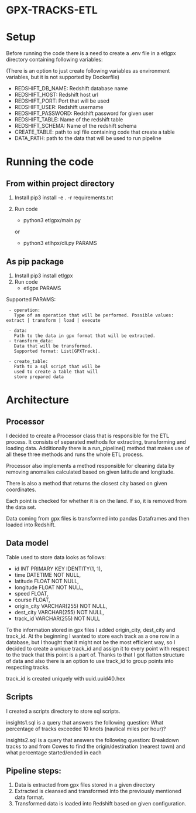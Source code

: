 # GPX-TRACKS-ETL

# Setup

Before running the code there is a need to create a .env file
in a etlgpx directory containing following variables:

(There is an option to just create following variables as environment variables, but
it is not supported by Dockerfile)

- REDSHIFT_DB_NAME: Redshift database name
- REDSHIFT_HOST: Redshift host url
- REDSHIFT_PORT: Port that will be used
- REDSHIFT_USER: Redshift username
- REDSHIFT_PASSWORD: Redshift password for given user
- REDSHIFT_TABLE: Name of the redshift table
- REDSHIFT_SCHEMA: Name of the redshift schema
- CREATE_TABLE: path to sql file containing code that create a table
- DATA_PATH: path to the data that will be used to run pipeline

# Running the code

## From within project directory

1. Install
   pip3 install -e . -r requirements.txt
2. Run code

   - python3 etlgpx/main.py

   or

   - python3 etlhpx/cli.py PARAMS

## As pip package

1. Install
   pip3 install etlgpx
2. Run code
   - etlgpx PARAMS

Supported PARAMS:

     - operation:
       Type of an operation that will be performed. Possible values: extract | transform | load | execute

     - data:
       Path to the data in gpx format that will be extracted.
     - transform_data:
       Data that will be transformed.
       Supported format: List[GPXTrack].

     - create_table:
       Path to a sql script that will be
       used to create a table that will
       store prepared data

# Architecture

## Processor

I decided to create a Processor class that is responsible for the ETL process. It consists of separated methods for
extracting, transforming and loading data. Additionally there is a run_pipeline() method that makes use of
all these three methods and runs the whole ETL process.

Processor also implements a method responsible for cleaning data by removing anomalies calculated based on
given latitude and longitude.

There is also a method that returns the closest city based on given coordinates.

Each point is checked for whether it is on the land. If so, it is removed from the data set.

Data coming from gpx files is transformed into pandas Dataframes and then loaded into Redshift.

## Data model

Table used to store data looks as follows:

- id INT PRIMARY KEY IDENTITY(1, 1),
- time DATETIME NOT NULL,
- latitude FLOAT NOT NULL,
- longitude FLOAT NOT NULL,
- speed FLOAT,
- course FLOAT,
- origin_city VARCHAR(255) NOT NULL,
- dest_city VARCHAR(255) NOT NULL,
- track_id VARCHAR(255) NOT NULL

To the information stored in gpx files I added origin_city, dest_city and track_id. At the beginning I wanted to store each track as a one row in a database, but I thought that it might not be the most efficient way, so I decided to create a unique track_id and assign it to every point with respect to the track that this point is a part of. Thanks to that I got flatten structure of data and also there is an option to use track_id to group points into respecting tracks.

track_id is created uniquely with uuid.uuid4().hex

## Scripts

I created a scripts directory to store sql scripts.

insights1.sql is a query that answers the following question:
What percentage of tracks exceeded 10 knots (nautical miles per hour)?

insights2.sql is a query that answers the following question:
Breakdown tracks to and from Cowes to find the origin/destination (nearest town)
and what percentage started/ended in each

## Pipeline steps:

1. Data is extracted from gpx files stored in a given directory
2. Extracted is cleansed and transformed into the previously mentioned data format.
3. Transformed data is loaded into Redshift based on given configuration.
